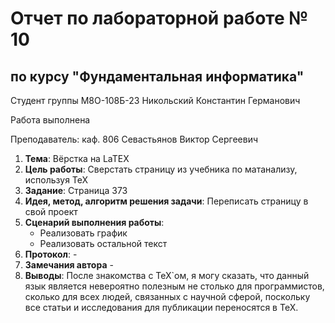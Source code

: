 # Отчет по лабораторной работе № 10
## по курсу "Фундаментальная информатика"

Студент группы М8О-108Б-23 Никольский Константин Германович

Работа выполнена 

Преподаватель: каф. 806 Севастьянов Виктор Сергеевич

1. **Тема**: Вёрстка на LaTEX
2. **Цель работы**: Сверстать страницу из учебника по матанализу, используя TeX
3. **Заданиe**: Страница 373
4. **Идея, метод, алгоритм решения задачи**: Переписать страницу в свой проект
5. **Сценарий выполнения работы**: 
    - Реализовать график
    - Реализовать остальной текст
6. **Протокол**: -
7. **Замечания автора** -
8. **Выводы**: После знакомства с TeX`ом, я могу сказать, что  данный язык является невероятно полезным не столько для программистов, сколько для всех людей, связанных с научной сферой, поскольку все статьи и исследования для публикации переносятся в TeX.
